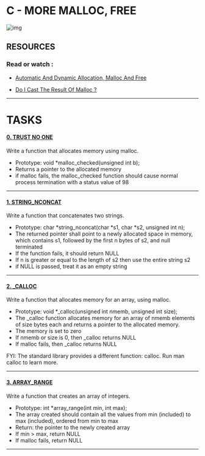 # C - MORE MALLOC, FREE

![img](https://i.ytimg.com/vi/P6oqhAxV0dA/maxresdefault.jpg)

## RESOURCES

### Read or watch :

- [Automatic And Dynamic Allocation, Malloc And Free](https://intranet.hbtn.io/concepts/891)

- [Do I Cast The Result Of Malloc ?](https://stackoverflow.com/questions/605845/do-i-cast-the-result-of-malloc)

------------------------------

# TASKS

#### [0. TRUST NO ONE](https://github.com/MathieuMorel62/holbertonschool-low_level_programming/blob/master/more_malloc_free/0-malloc_checked.c)

Write a function that allocates memory using malloc.

 - Prototype: void *malloc_checked(unsigned int b);
 - Returns a pointer to the allocated memory
 - if malloc fails, the malloc_checked function should cause normal process termination with a status value of 98

-------------------------------

#### [1. STRING_NCONCAT](https://github.com/MathieuMorel62/holbertonschool-low_level_programming/blob/master/more_malloc_free/1-string_nconcat.c)

Write a function that concatenates two strings.

 - Prototype: char *string_nconcat(char *s1, char *s2, unsigned int n);
 - The returned pointer shall point to a newly allocated space in memory, which contains s1, followed by the first n bytes of s2, and null terminated
 - If the function fails, it should return NULL
 - If n is greater or equal to the length of s2 then use the entire string s2
 - if NULL is passed, treat it as an empty string

-----------------------------

#### [2. _CALLOC](https://github.com/MathieuMorel62/holbertonschool-low_level_programming/blob/master/more_malloc_free/2-calloc.c)

Write a function that allocates memory for an array, using malloc.

 - Prototype: void *_calloc(unsigned int nmemb, unsigned int size);
 - The _calloc function allocates memory for an array of nmemb elements of size bytes each and returns a pointer to the allocated memory.
 - The memory is set to zero
 - If nmemb or size is 0, then _calloc returns NULL
 - If malloc fails, then _calloc returns NULL

FYI: The standard library provides a different function: calloc. Run man calloc to learn more.

--------------------------------

#### [3. ARRAY_RANGE](https://github.com/MathieuMorel62/holbertonschool-low_level_programming/blob/master/more_malloc_free/3-array_range.c)

Write a function that creates an array of integers.

 - Prototype: int *array_range(int min, int max);
 - The array created should contain all the values from min (included) to max (included), ordered from min to max
 - Return: the pointer to the newly created array
 - If min > max, return NULL
 - If malloc fails, return NULL

--------------------------------------

